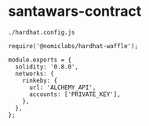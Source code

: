 # santawars-contract

`./hardhat.config.js`
```
require('@nomiclabs/hardhat-waffle');

module.exports = {
  solidity: '0.8.0',
  networks: {
    rinkeby: {
      url: 'ALCHEMY_API',
      accounts: ['PRIVATE_KEY'],
    },
  },
};
```
